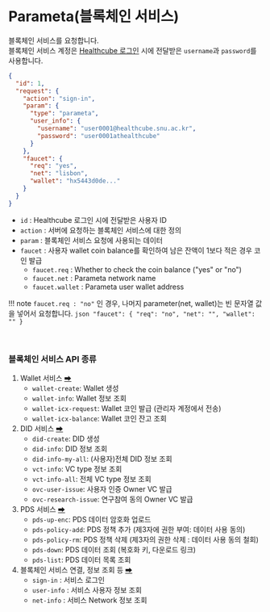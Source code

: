 # Parameta(블록체인 서비스)

블록체인 서비스를 요청합니다.  
블록체인 서비스 계정은 [Healthcube 로그인](../token.md) 시에 전달받은 `username`과 `password`를 사용합니다.


```json
{
  "id": 1,
  "request": {
    "action": "sign-in",
    "param": {
      "type": "parameta",
      "user_info": {
        "username": "user0001@healthcube.snu.ac.kr",
        "password": "user0001athealthcube"
      }
    },
    "faucet": {
      "req": "yes",
      "net": "lisbon",
      "wallet": "hx5443d0de..."
    }
  }
}
```

- `id` : Healthcube 로그인 시에 전달받은 사용자 ID
- `action` : 서버에 요청하는 블록체인 서비스에 대한 정의
- `param` : 블록체인 서비스 요청에 사용되는 데이터
- `faucet` : 사용자 wallet coin balance를 확인하여 남은 잔액이 1보다 적은 경우 코인 발급  
    - `faucet.req` : Whether to check the coin balance ("yes" or "no")
    - `faucet.net` : Parameta network name
    - `faucet.wallet` : Parameta user wallet address  


!!! note
    `faucet.req : "no"` 인 경우, 나머지 parameter(net, wallet)는 빈 문자열 값을 넣어서 요청합니다.
    ```json
    "faucet": {
        "req": "no",
        "net": "",
        "wallet": ""
    }
    ```


<br />

### 블록체인 서비스 API 종류

1. Wallet 서비스 [⮕](./parameta_wallet.md)
    - `wallet-create`: Wallet 생성
    - `wallet-info`: Wallet 정보 조회
    - `wallet-icx-request`: Wallet 코인 발급 (관리자 계정에서 전송)
    - `wallet-icx-balance`: Wallet 코인 잔고 조회
2. DID 서비스 [⮕](./parameta_dids.md)
    - `did-create`: DID 생성
    - `did-info`: DID 정보 조회
    - `did-info-my-all`: (사용자)전체 DID 정보 조회
    - `vct-info`: VC type 정보 조회
    - `vct-info-all`: 전체 VC type 정보 조회
    - `ovc-user-issue`: 사용자 인증 Owner VC 발급
    - `ovc-research-issue`: 연구참여 동의 Owner VC 발급
3. PDS 서비스 [⮕](./parameta_pds.md)
    - `pds-up-enc`: PDS 데이터 암호화 업로드
    - `pds-policy-add`: PDS 정책 추가 (제3자에 권한 부여: 데이터 사용 동의)
    - `pds-policy-rm`: PDS 정책 삭제 (제3자의 권한 삭제 : 데이터 사용 동의 철회)
    - `pds-down`: PDS 데이터 조회 (복호화 키, 다운로드 링크)
    - `pds-list`: PDS 데이터 목록 조회
4. 블록체인 서비스 연결, 정보 조회 등 [⮕](./parameta_users.md)
    - `sign-in` : 서비스 로그인
    - `user-info` : 서비스 사용자 정보 조회
    - `net-info` : 서비스 Network 정보 조회

<br />
